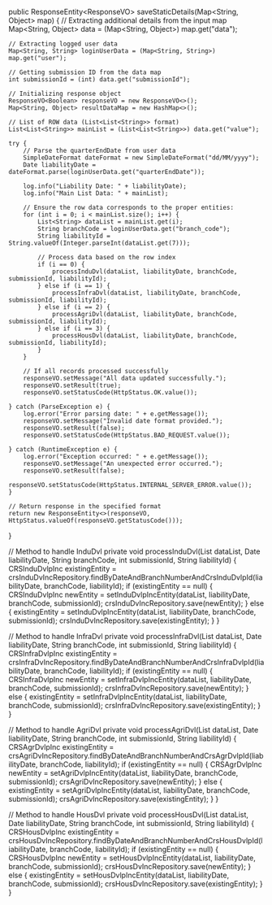 
public ResponseEntity<ResponseVO<Boolean>> saveStaticDetails(Map<String, Object> map) {
    // Extracting additional details from the input map
    Map<String, Object> data = (Map<String, Object>) map.get("data");

    // Extracting logged user data
    Map<String, String> loginUserData = (Map<String, String>) map.get("user");

    // Getting submission ID from the data map
    int submissionId = (int) data.get("submissionId");

    // Initializing response object
    ResponseVO<Boolean> responseVO = new ResponseVO<>();
    Map<String, Object> resultDataMap = new HashMap<>();

    // List of ROW data (List<List<String>> format)
    List<List<String>> mainList = (List<List<String>>) data.get("value");

    try {
        // Parse the quarterEndDate from user data
        SimpleDateFormat dateFormat = new SimpleDateFormat("dd/MM/yyyy");
        Date liabilityDate = dateFormat.parse(loginUserData.get("quarterEndDate"));

        log.info("Liability Date: " + liabilityDate);
        log.info("Main List Data: " + mainList);

        // Ensure the row data corresponds to the proper entities:
        for (int i = 0; i < mainList.size(); i++) {
            List<String> dataList = mainList.get(i);
            String branchCode = loginUserData.get("branch_code");
            String liabilityId = String.valueOf(Integer.parseInt(dataList.get(7)));

            // Process data based on the row index
            if (i == 0) {
                processInduDvl(dataList, liabilityDate, branchCode, submissionId, liabilityId);
            } else if (i == 1) {
                processInfraDvl(dataList, liabilityDate, branchCode, submissionId, liabilityId);
            } else if (i == 2) {
                processAgriDvl(dataList, liabilityDate, branchCode, submissionId, liabilityId);
            } else if (i == 3) {
                processHousDvl(dataList, liabilityDate, branchCode, submissionId, liabilityId);
            }
        }

        // If all records processed successfully
        responseVO.setMessage("All data updated successfully.");
        responseVO.setResult(true);
        responseVO.setStatusCode(HttpStatus.OK.value());

    } catch (ParseException e) {
        log.error("Error parsing date: " + e.getMessage());
        responseVO.setMessage("Invalid date format provided.");
        responseVO.setResult(false);
        responseVO.setStatusCode(HttpStatus.BAD_REQUEST.value());

    } catch (RuntimeException e) {
        log.error("Exception occurred: " + e.getMessage());
        responseVO.setMessage("An unexpected error occurred.");
        responseVO.setResult(false);
        responseVO.setStatusCode(HttpStatus.INTERNAL_SERVER_ERROR.value());
    }

    // Return response in the specified format
    return new ResponseEntity<>(responseVO, HttpStatus.valueOf(responseVO.getStatusCode()));
}

// Method to handle InduDvl
private void processInduDvl(List<String> dataList, Date liabilityDate, String branchCode, int submissionId, String liabilityId) {
    CRSInduDvlpInc existingEntity = crsInduDvIncRepository.findByDateAndBranchNumberAndCrsInduDvlpId(liabilityDate, branchCode, liabilityId);
    if (existingEntity == null) {
        CRSInduDvlpInc newEntity = setInduDvlpIncEntity(dataList, liabilityDate, branchCode, submissionId);
        crsInduDvIncRepository.save(newEntity);
    } else {
        existingEntity = setInduDvlpIncEntity(dataList, liabilityDate, branchCode, submissionId);
        crsInduDvIncRepository.save(existingEntity);
    }
}

// Method to handle InfraDvl
private void processInfraDvl(List<String> dataList, Date liabilityDate, String branchCode, int submissionId, String liabilityId) {
    CRSInfraDvlpInc existingEntity = crsInfraDvIncRepository.findByDateAndBranchNumberAndCrsInfraDvlpId(liabilityDate, branchCode, liabilityId);
    if (existingEntity == null) {
        CRSInfraDvlpInc newEntity = setInfraDvlpIncEntity(dataList, liabilityDate, branchCode, submissionId);
        crsInfraDvIncRepository.save(newEntity);
    } else {
        existingEntity = setInfraDvlpIncEntity(dataList, liabilityDate, branchCode, submissionId);
        crsInfraDvIncRepository.save(existingEntity);
    }
}

// Method to handle AgriDvl
private void processAgriDvl(List<String> dataList, Date liabilityDate, String branchCode, int submissionId, String liabilityId) {
    CRSAgrDvlpInc existingEntity = crsAgriDvIncRepository.findByDateAndBranchNumberAndCrsAgrDvlpId(liabilityDate, branchCode, liabilityId);
    if (existingEntity == null) {
        CRSAgrDvlpInc newEntity = setAgriDvlpIncEntity(dataList, liabilityDate, branchCode, submissionId);
        crsAgriDvIncRepository.save(newEntity);
    } else {
        existingEntity = setAgriDvlpIncEntity(dataList, liabilityDate, branchCode, submissionId);
        crsAgriDvIncRepository.save(existingEntity);
    }
}

// Method to handle HousDvl
private void processHousDvl(List<String> dataList, Date liabilityDate, String branchCode, int submissionId, String liabilityId) {
    CRSHousDvlpInc existingEntity = crsHousDvIncRepository.findByDateAndBranchNumberAndCrsHousDvlpId(liabilityDate, branchCode, liabilityId);
    if (existingEntity == null) {
        CRSHousDvlpInc newEntity = setHousDvlpIncEntity(dataList, liabilityDate, branchCode, submissionId);
        crsHousDvIncRepository.save(newEntity);
    } else {
        existingEntity = setHousDvlpIncEntity(dataList, liabilityDate, branchCode, submissionId);
        crsHousDvIncRepository.save(existingEntity);
    }
}